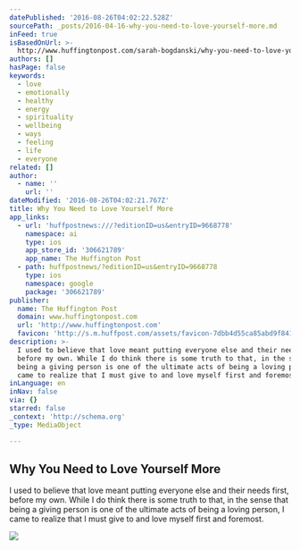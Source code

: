 ```yaml
---
datePublished: '2016-08-26T04:02:22.528Z'
sourcePath: _posts/2016-04-16-why-you-need-to-love-yourself-more.md
inFeed: true
isBasedOnUrl: >-
  http://www.huffingtonpost.com/sarah-bogdanski/why-you-need-to-love-yourself-more_b_9668778.html?utm_hp_ref=healthy-living
authors: []
hasPage: false
keywords:
  - love
  - emotionally
  - healthy
  - energy
  - spirituality
  - wellbeing
  - ways
  - feeling
  - life
  - everyone
related: []
author:
  - name: ''
    url: ''
dateModified: '2016-08-26T04:02:21.767Z'
title: Why You Need to Love Yourself More
app_links:
  - url: 'huffpostnews:///?editionID=us&entryID=9668778'
    namespace: ai
    type: ios
    app_store_id: '306621789'
    app_name: The Huffington Post
  - path: huffpostnews/?editionID=us&entryID=9668778
    type: ios
    namespace: google
    package: '306621789'
publisher:
  name: The Huffington Post
  domain: www.huffingtonpost.com
  url: 'http://www.huffingtonpost.com'
  favicon: 'http://s.m.huffpost.com/assets/favicon-7dbb4d55ca85abd9f84197a1c3525e38.ico'
description: >-
  I used to believe that love meant putting everyone else and their needs first,
  before my own. While I do think there is some truth to that, in the sense that
  being a giving person is one of the ultimate acts of being a loving person, I
  came to realize that I must give to and love myself first and foremost.
inLanguage: en
inNav: false
via: {}
starred: false
_context: 'http://schema.org'
_type: MediaObject

---
```

<article style=""><h1>Why You Need to Love Yourself More</h1><p>I used to believe that love meant putting everyone else and their needs first, before my own. While I do think there is some truth to that, in the sense that being a giving person is one of the ultimate acts of being a loving person, I came to realize that I must give to and love myself first and foremost.</p><img src="https://s3-us-west-2.amazonaws.com/the-grid-img/p/75b6a2a90ce8ffccabb83684f228ad6037de398f.jpg" /></article>
